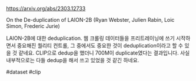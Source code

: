 https://arxiv.org/abs/2303.12733

On the De-duplication of LAION-2B (Ryan Webster, Julien Rabin, Loic Simon, Frederic Jurie)

LAION-2B에 대한 deduplication. 웹 크롤링 데이터들을 프리트레이닝에 쓰기 시작하면서 중요해진 퀄리티 컨트롤, 그 중에서도 중요한 것이 deduplication이라고 할 수 있을 것 같네요. CLIP으로 dedup을 했더니 700M이 duplicate였다는 결과입니다. 사실 내부적으로는 다들 dedup을 해서 쓰고 있었을 것 같긴 하네요.

#dataset #clip
